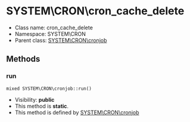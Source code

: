 SYSTEM\CRON\cron_cache_delete
===============






* Class name: cron_cache_delete
* Namespace: SYSTEM\CRON
* Parent class: [SYSTEM\CRON\cronjob](SYSTEM-CRON-cronjob.md)







Methods
-------


### run

    mixed SYSTEM\CRON\cronjob::run()





* Visibility: **public**
* This method is **static**.
* This method is defined by [SYSTEM\CRON\cronjob](SYSTEM-CRON-cronjob.md)



